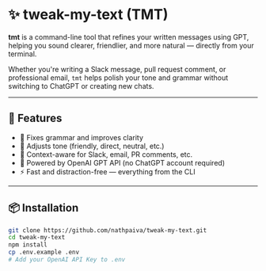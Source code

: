 # ✨ tweak-my-text (TMT)

**tmt** is a command-line tool that refines your written messages using GPT, helping you sound clearer, friendlier, and more natural — directly from your terminal.

Whether you're writing a Slack message, pull request comment, or professional email, `tmt` helps polish your tone and grammar without switching to ChatGPT or creating new chats.

---

## 🚀 Features

- 🔧 Fixes grammar and improves clarity
- 🎯 Adjusts tone (friendly, direct, neutral, etc.)
- 📄 Context-aware for Slack, email, PR comments, etc.
- 🧠 Powered by OpenAI GPT API (no ChatGPT account required)
- ⚡ Fast and distraction-free — everything from the CLI

---

## 📦 Installation

```bash
git clone https://github.com/nathpaiva/tweak-my-text.git
cd tweak-my-text
npm install
cp .env.example .env
# Add your OpenAI API Key to .env
